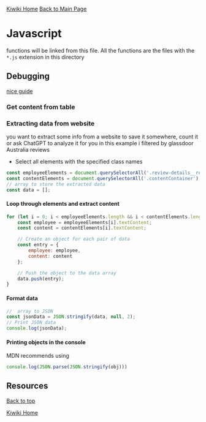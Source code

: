[Kiwiki Home](/../../)
[Back to Main Page](./readme.md)

# Javascript
functions will be linked from this file. All the functions are the files with the `*.js` extension in this directory
## Debugging
[nice guide](https://www.techiedelight.com/print-contents-object-javascript/)

### Get content from table

### Extracting data from website
you want to extract some info from a website to save it somewhere, count it or ask ChatGPT to analyze it for you
in this example i filtered by glassdoor Australia reviews

- Select all elements with the specified class names
```javascript
const employeeElements = document.querySelectorAll('.review-details__review-details-module__employee');
const contentElements = document.querySelectorAll('.contentContainer');
// array to store the extracted data
const data = [];
```

#### Loop through elements and extract content
```javascript
for (let i = 0; i < employeeElements.length && i < contentElements.length; i++) {
    const employee = employeeElements[i].textContent;
    const content = contentElements[i].textContent;

    // Create an object for each pair of data
    const entry = {
        employee: employee,
        content: content
    };

    // Push the object to the data array
    data.push(entry);
}
```

#### Format data
```javascript
//  array to JSON
const jsonData = JSON.stringify(data, null, 2);
// Print JSON data
console.log(jsonData);
```


#### Printing objects in the console
MDN recommends using

``` javascript
console.log(JSON.parse(JSON.stringify(obj)))
```

## Resources

[Back to top](#)

[Kiwiki Home](/../../)
